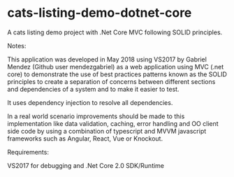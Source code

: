 # cats-listing-demo-dotnet-core

A cats listing demo project with .Net Core MVC following SOLID principles.

Notes:

This application was developed in May 2018 using VS2017 by Gabriel Mendez (Github user mendezgabriel) as a web application using MVC (.net core) to demonstrate the use of best practices patterns known as the SOLID principles to create a separation of concerns between different sections and dependencies of a system and to make it easier to test.

It uses dependency injection to resolve all dependencies.

In a real world scenario improvements should be made to this implementation like data validation, caching, error handling and OO client side code by using a combination of typescript and MVVM javascript frameworks such as Angular, React, Vue or Knockout.

Requirements:

VS2017 for debugging and .Net Core 2.0 SDK/Runtime
